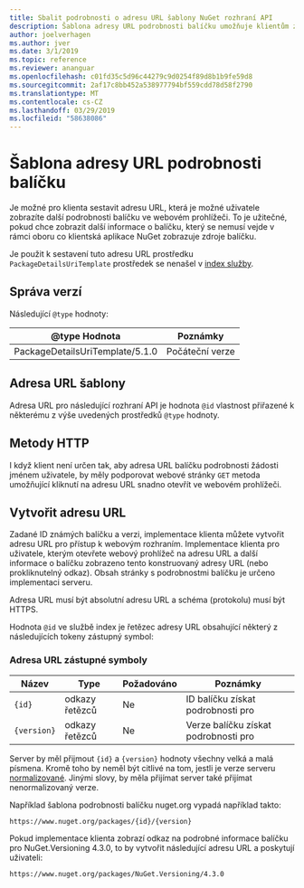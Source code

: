 ```yaml
---
title: Sbalit podrobnosti o adresu URL šablony NuGet rozhraní API
description: Šablona adresy URL podrobnosti balíčku umožňuje klientům zobrazovat v jejich uživatelského rozhraní webového odkaz na další podrobnosti o balíčku
author: joelverhagen
ms.author: jver
ms.date: 3/1/2019
ms.topic: reference
ms.reviewer: ananguar
ms.openlocfilehash: c01fd35c5d96c44279c9d0254f89d8b1b9fe59d8
ms.sourcegitcommit: 2af17c8bb452a538977794bf559cdd78d58f2790
ms.translationtype: MT
ms.contentlocale: cs-CZ
ms.lasthandoff: 03/29/2019
ms.locfileid: "58638086"
---
```

# <a name="package-details-url-template"></a>Šablona adresy URL podrobnosti balíčku

Je možné pro klienta sestavit adresu URL, která je možné uživatele zobrazíte další podrobnosti balíčku ve webovém prohlížeči. To je užitečné, pokud chce zobrazit další informace o balíčku, který se nemusí vejde v rámci oboru co klientská aplikace NuGet zobrazuje zdroje balíčku.

Je použit k sestavení tuto adresu URL prostředku `PackageDetailsUriTemplate` prostředek se nenašel v [index služby](service-index.md).

## <a name="versioning"></a>Správa verzí

Následující `@type` hodnoty:

@type Hodnota                     | Poznámky
------------------------------- | -----
PackageDetailsUriTemplate/5.1.0 | Počáteční verze

## <a name="url-template"></a>Adresa URL šablony

Adresa URL pro následující rozhraní API je hodnota `@id` vlastnost přiřazené k některému z výše uvedených prostředků `@type` hodnoty.

## <a name="http-methods"></a>Metody HTTP

I když klient není určen tak, aby adresa URL balíčku podrobnosti žádosti jménem uživatele, by měly podporovat webové stránky `GET` metoda umožňující kliknutí na adresu URL snadno otevřít ve webovém prohlížeči.

## <a name="construct-the-url"></a>Vytvořit adresu URL

Zadané ID známých balíčku a verzi, implementace klienta můžete vytvořit adresu URL pro přístup k webovým rozhraním. Implementace klienta pro uživatele, kterým otevřete webový prohlížeč na adresu URL a další informace o balíčku zobrazeno tento konstruovaný adresy URL (nebo prokliknutelný odkaz). Obsah stránky s podrobnostmi balíčku je určeno implementaci serveru.

Adresa URL musí být absolutní adresu URL a schéma (protokolu) musí být HTTPS.

Hodnota `@id` ve službě index je řetězec adresy URL obsahující některý z následujících tokeny zástupný symbol:

### <a name="url-placeholders"></a>Adresa URL zástupné symboly

Název        | Type    | Požadováno | Poznámky
----------- | ------- | -------- | -----
`{id}`      | odkazy řetězců  | Ne       | ID balíčku získat podrobnosti pro
`{version}` | odkazy řetězců  | Ne       | Verze balíčku získat podrobnosti pro

Server by měl přijmout `{id}` a `{version}` hodnoty všechny velká a malá písmena. Kromě toho by neměl být citlivé na tom, jestli je verze serveru [normalizované](https://docs.microsoft.com/en-us/nuget/reference/package-versioning#normalized-version-numbers). Jinými slovy, by měla přijímat server také přijímat nenormalizovaný verze.

Například šablona podrobnosti balíčku nuget.org vypadá například takto:

    https://www.nuget.org/packages/{id}/{version}

Pokud implementace klienta zobrazí odkaz na podrobné informace balíčku pro NuGet.Versioning 4.3.0, to by vytvořit následující adresu URL a poskytují uživateli:

    https://www.nuget.org/packages/NuGet.Versioning/4.3.0
